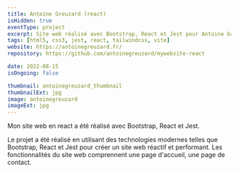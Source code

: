 ```yaml
---
title: Antoine Greuzard (react)
isHidden: true
eventType: project
excerpt: Site web réalisé avec Bootstrap, React et Jest pour Antoine Greuzard.
tags: [html5, css3, jest, react, tailwindcss, vite]
website: https://antoinegreuzard.fr/
repository: https://github.com/antoinegreuzard/mywebsite-react

date: 2022-08-15
isOngoing: false

thumbnail: antoinegreuzard_thumbnail
thumbnailExt: jpg
image: antoinegreuzard
imageExt: jpg
---
```


Mon site web en react a été réalisé avec Bootstrap, React et Jest.

Le projet a été réalisé en utilisant des technologies modernes telles que Bootstrap, React et Jest pour créer un site web réactif et performant. Les fonctionnalités du site web comprennent une page d'accueil, une page de contact.
